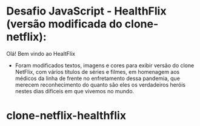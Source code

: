 # Desafio JavaScript - HealthFlix (versão modificada do clone-netflix):

 Olá! Bem vindo ao HealtFlix

- Foram modificados textos, imagens e cores para exibir versão do clone NetFlix, com vários títulos de séries e filmes, em homenagem aos médicos da linha de frente no enfretamento dessa pandemia, que merecem reconhecimento do quanto são eles os verdadeiros heróis nestes dias difíceis em que vivemos no mundo.
# clone-netflix-healthflix
